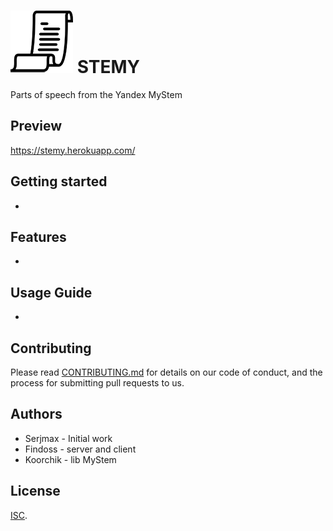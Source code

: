 # ![LOGO](client/imgs/logo_100x100.png) STEMY 
Parts of speech from the Yandex MyStem

## Preview
https://stemy.herokuapp.com/

## Getting started
-

## Features
-

## Usage Guide
-

## Contributing
Please read [CONTRIBUTING.md](https://github.com/TODO_NAME/TODO_REPO/CONTRIBUTING.md) for details on our code of conduct, and the process for submitting pull requests to us.

## Authors
 * Serjmax - Initial work
 * Findoss - server and client
 * Koorchik - lib MyStem

## License
[ISC](https://github.com/TODO_NAME/TODO_REPO/LICENSE.md).
